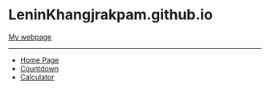 # LeninKhangjrakpam.github.io
[My webpage](https://leninkhangjrakpam.github.io/)<hr>

- [Home Page](https://leninkhangjrakpam.github.io/)
- [Countdown](https://leninkhangjrakpam.github.io/Countdown/countdown3.html)
- [Calculator](https://leninkhangjrakpam.github.io/Calculator/calculator.html)
